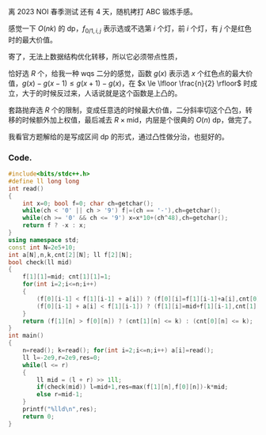 离 2023 NOI 春季测试 还有 $4$ 天，随机拷打 ABC 锻炼手感。

感觉一下 $O(nk)$ 的 dp，$f_{0/1,i,j}$ 表示选或不选第 $i$ 个灯，前 $i$ 个灯，有 $j$ 个是红色时的最大价值。

寄了，无法上数据结构优化转移，所以它必须带点性质，

恰好选 $R$ 个，给我一种 wqs 二分的感觉，函数 $g(x)$ 表示选 $x$ 个红色点的最大价值，$g(x)-g(x-1) \le g(x+1)-g(x)$，在 $x \le \lfloor \frac{n}{2} \rfloor$ 时成立，大于的时候反过来，人话说就是这个函数是上凸的。

套路抛弃选 $R$ 个的限制，变成任意选的时候最大价值，二分斜率切这个凸包，转移的时候额外加上权值，最后减去 $R \times \text{mid}$，内层是个很典的 $O(n)$ dp，做完了。

我看官方题解给的是写成区间 dp 的形式，通过凸性做分治，也挺好的。

### Code.

```cpp
#include<bits/stdc++.h>
#define ll long long
int read()
{
	int x=0; bool f=0; char ch=getchar();
	while(ch < '0' || ch > '9') f|=(ch == '-'),ch=getchar();
	while(ch >= '0' && ch <= '9') x=x*10+(ch^48),ch=getchar();
	return f ? -x : x;
}
using namespace std;
const int N=2e5+10;
int a[N],n,k,cnt[2][N]; ll f[2][N];
bool check(ll mid)
{
	f[1][1]=mid; cnt[1][1]=1;
	for(int i=2;i<=n;i++)
	{
		(f[0][i-1] < f[1][i-1] + a[i]) ? (f[0][i]=f[1][i-1]+a[i],cnt[0][i]=cnt[1][i-1]) : (f[0][i]=f[0][i-1],cnt[0][i]=cnt[0][i-1]);
		(f[0][i-1] + a[i] < f[1][i-1]) ? (f[1][i]=mid+f[1][i-1],cnt[1][i]=cnt[1][i-1]+1) : (f[1][i]=mid+f[0][i-1]+a[i],cnt[1][i]=cnt[0][i-1]+1);
	}
	return (f[1][n] > f[0][n]) ? (cnt[1][n] <= k) : (cnt[0][n] <= k);
}
int main()
{
	n=read(); k=read(); for(int i=2;i<=n;i++) a[i]=read();
	ll l=-2e9,r=2e9,res=0;
	while(l <= r)
	{
		ll mid = (l + r) >> 1ll;
		if(check(mid)) l=mid+1,res=max(f[1][n],f[0][n])-k*mid;
		else r=mid-1;
	}
	printf("%lld\n",res);
	return 0;
}
```